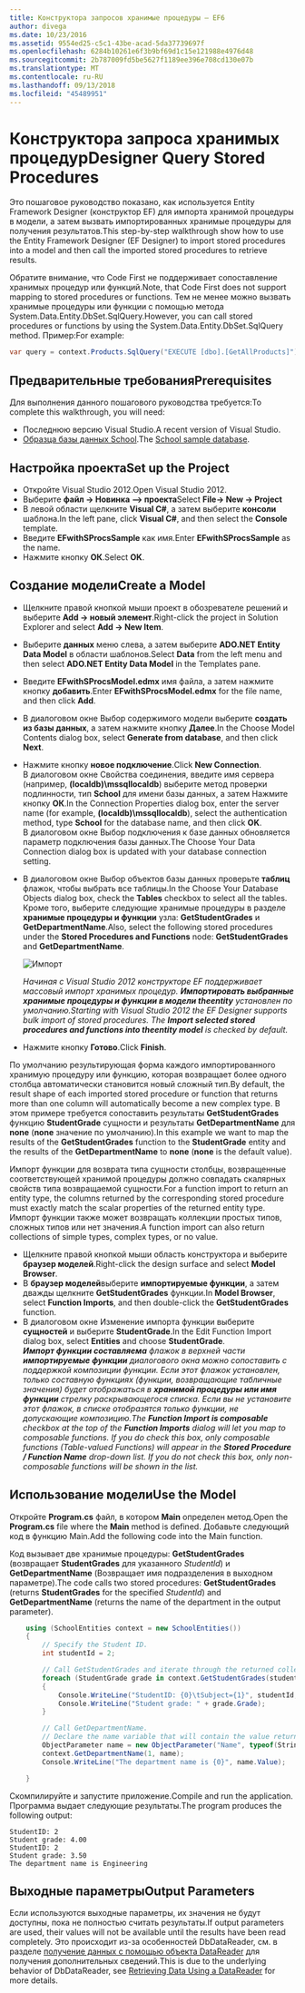 ```yaml
---
title: Конструктора запросов хранимые процедуры — EF6
author: divega
ms.date: 10/23/2016
ms.assetid: 9554ed25-c5c1-43be-acad-5da37739697f
ms.openlocfilehash: 6284b10261e6f3b9bf69d1c15e121988e4976d48
ms.sourcegitcommit: 2b787009fd5be5627f1189ee396e708cd130e07b
ms.translationtype: MT
ms.contentlocale: ru-RU
ms.lasthandoff: 09/13/2018
ms.locfileid: "45489951"
---
```

# <a name="designer-query-stored-procedures"></a><span data-ttu-id="7a748-102">Конструктора запроса хранимых процедур</span><span class="sxs-lookup"><span data-stu-id="7a748-102">Designer Query Stored Procedures</span></span>
<span data-ttu-id="7a748-103">Это пошаговое руководство показано, как используется Entity Framework Designer (конструктор EF) для импорта хранимой процедуры в модели, а затем вызвать импортированных хранимые процедуры для получения результатов.</span><span class="sxs-lookup"><span data-stu-id="7a748-103">This step-by-step walkthrough show how to use the Entity Framework Designer (EF Designer) to import stored procedures into a model and then call the imported stored procedures to retrieve results.</span></span> 

<span data-ttu-id="7a748-104">Обратите внимание, что Code First не поддерживает сопоставление хранимых процедур или функций.</span><span class="sxs-lookup"><span data-stu-id="7a748-104">Note, that Code First does not support mapping to stored procedures or functions.</span></span> <span data-ttu-id="7a748-105">Тем не менее можно вызвать хранимые процедуры или функции с помощью метода System.Data.Entity.DbSet.SqlQuery.</span><span class="sxs-lookup"><span data-stu-id="7a748-105">However, you can call stored procedures or functions by using the System.Data.Entity.DbSet.SqlQuery method.</span></span> <span data-ttu-id="7a748-106">Пример:</span><span class="sxs-lookup"><span data-stu-id="7a748-106">For example:</span></span>
``` csharp
var query = context.Products.SqlQuery("EXECUTE [dbo].[GetAllProducts]")`;
```

## <a name="prerequisites"></a><span data-ttu-id="7a748-107">Предварительные требования</span><span class="sxs-lookup"><span data-stu-id="7a748-107">Prerequisites</span></span>

<span data-ttu-id="7a748-108">Для выполнения данного пошагового руководства требуется:</span><span class="sxs-lookup"><span data-stu-id="7a748-108">To complete this walkthrough, you will need:</span></span>

- <span data-ttu-id="7a748-109">Последнюю версию Visual Studio.</span><span class="sxs-lookup"><span data-stu-id="7a748-109">A recent version of Visual Studio.</span></span>
- <span data-ttu-id="7a748-110">[Образца базы данных School](~/ef6/resources/school-database.md).</span><span class="sxs-lookup"><span data-stu-id="7a748-110">The [School sample database](~/ef6/resources/school-database.md).</span></span>

## <a name="set-up-the-project"></a><span data-ttu-id="7a748-111">Настройка проекта</span><span class="sxs-lookup"><span data-stu-id="7a748-111">Set up the Project</span></span>

-   <span data-ttu-id="7a748-112">Откройте Visual Studio 2012.</span><span class="sxs-lookup"><span data-stu-id="7a748-112">Open Visual Studio 2012.</span></span>
-   <span data-ttu-id="7a748-113">Выберите **файл -&gt; Новинка —&gt; проекта**</span><span class="sxs-lookup"><span data-stu-id="7a748-113">Select **File-&gt; New -&gt; Project**</span></span>
-   <span data-ttu-id="7a748-114">В левой области щелкните **Visual C\#**, а затем выберите **консоли** шаблона.</span><span class="sxs-lookup"><span data-stu-id="7a748-114">In the left pane, click **Visual C\#**, and then select the **Console** template.</span></span>
-   <span data-ttu-id="7a748-115">Введите **EFwithSProcsSample** как имя.</span><span class="sxs-lookup"><span data-stu-id="7a748-115">Enter **EFwithSProcsSample** as the name.</span></span>
-   <span data-ttu-id="7a748-116">Нажмите кнопку **ОК**.</span><span class="sxs-lookup"><span data-stu-id="7a748-116">Select **OK**.</span></span>

## <a name="create-a-model"></a><span data-ttu-id="7a748-117">Создание модели</span><span class="sxs-lookup"><span data-stu-id="7a748-117">Create a Model</span></span>

-   <span data-ttu-id="7a748-118">Щелкните правой кнопкой мыши проект в обозревателе решений и выберите **Add -&gt; новый элемент**.</span><span class="sxs-lookup"><span data-stu-id="7a748-118">Right-click the project in Solution Explorer and select **Add -&gt; New Item**.</span></span>
-   <span data-ttu-id="7a748-119">Выберите **данных** меню слева, а затем выберите **ADO.NET Entity Data Model** в области шаблонов.</span><span class="sxs-lookup"><span data-stu-id="7a748-119">Select **Data** from the left menu and then select **ADO.NET Entity Data Model** in the Templates pane.</span></span>
-   <span data-ttu-id="7a748-120">Введите **EFwithSProcsModel.edmx** имя файла, а затем нажмите кнопку **добавить**.</span><span class="sxs-lookup"><span data-stu-id="7a748-120">Enter **EFwithSProcsModel.edmx** for the file name, and then click **Add**.</span></span>
-   <span data-ttu-id="7a748-121">В диалоговом окне Выбор содержимого модели выберите **создать из базы данных**, а затем нажмите кнопку **Далее**.</span><span class="sxs-lookup"><span data-stu-id="7a748-121">In the Choose Model Contents dialog box, select **Generate from database**, and then click **Next**.</span></span>
-   <span data-ttu-id="7a748-122">Нажмите кнопку **новое подключение**.</span><span class="sxs-lookup"><span data-stu-id="7a748-122">Click **New Connection**.</span></span>  
    <span data-ttu-id="7a748-123">В диалоговом окне Свойства соединения, введите имя сервера (например, **(localdb)\\mssqllocaldb**) выберите метод проверки подлинности, тип **School** для имени базы данных, а затем Нажмите кнопку **ОК**.</span><span class="sxs-lookup"><span data-stu-id="7a748-123">In the Connection Properties dialog box, enter the server name (for example, **(localdb)\\mssqllocaldb**), select the authentication method, type **School** for the database name, and then click **OK**.</span></span>  
    <span data-ttu-id="7a748-124">В диалоговом окне Выбор подключения к базе данных обновляется параметр подключения базы данных.</span><span class="sxs-lookup"><span data-stu-id="7a748-124">The Choose Your Data Connection dialog box is updated with your database connection setting.</span></span>
-   <span data-ttu-id="7a748-125">В диалоговом окне Выбор объектов базы данных проверьте **таблиц** флажок, чтобы выбрать все таблицы.</span><span class="sxs-lookup"><span data-stu-id="7a748-125">In the Choose Your Database Objects dialog box, check the **Tables** checkbox to select all the tables.</span></span>  
    <span data-ttu-id="7a748-126">Кроме того, выберите следующие хранимые процедуры в разделе **хранимые процедуры и функции** узла: **GetStudentGrades** и **GetDepartmentName**.</span><span class="sxs-lookup"><span data-stu-id="7a748-126">Also, select the following stored procedures under the **Stored Procedures and Functions** node: **GetStudentGrades** and **GetDepartmentName**.</span></span> 

    ![Импорт](~/ef6/media/import.jpg)

    <span data-ttu-id="7a748-128">*Начиная с Visual Studio 2012 конструкторе EF поддерживает массовый импорт хранимых процедур. **Импортировать выбранные хранимые процедуры и функции в модели theentity** установлен по умолчанию.*</span><span class="sxs-lookup"><span data-stu-id="7a748-128">*Starting with Visual Studio 2012 the EF Designer supports bulk import of stored procedures. The **Import selected stored procedures and functions into theentity model** is checked by default.*</span></span>
-   <span data-ttu-id="7a748-129">Нажмите кнопку **Готово**.</span><span class="sxs-lookup"><span data-stu-id="7a748-129">Click **Finish**.</span></span>

<span data-ttu-id="7a748-130">По умолчанию результирующая форма каждого импортированного хранимую процедуру или функцию, которая возвращает более одного столбца автоматически становится новый сложный тип.</span><span class="sxs-lookup"><span data-stu-id="7a748-130">By default, the result shape of each imported stored procedure or function that returns more than one column will automatically become a new complex type.</span></span> <span data-ttu-id="7a748-131">В этом примере требуется сопоставить результаты **GetStudentGrades** функцию **StudentGrade** сущности и результаты **GetDepartmentName** для **none** (**none** значение по умолчанию).</span><span class="sxs-lookup"><span data-stu-id="7a748-131">In this example we want to map the results of the **GetStudentGrades** function to the **StudentGrade** entity and the results of the **GetDepartmentName** to **none** (**none** is the default value).</span></span>

<span data-ttu-id="7a748-132">Импорт функции для возврата типа сущности столбцы, возвращенные соответствующей хранимой процедуры должно совпадать скалярных свойств типа возвращаемой сущности.</span><span class="sxs-lookup"><span data-stu-id="7a748-132">For a function import to return an entity type, the columns returned by the corresponding stored procedure must exactly match the scalar properties of the returned entity type.</span></span> <span data-ttu-id="7a748-133">Импорт функции также может возвращать коллекции простых типов, сложных типов или нет значения.</span><span class="sxs-lookup"><span data-stu-id="7a748-133">A function import can also return collections of simple types, complex types, or no value.</span></span>

-   <span data-ttu-id="7a748-134">Щелкните правой кнопкой мыши область конструктора и выберите **браузер моделей**.</span><span class="sxs-lookup"><span data-stu-id="7a748-134">Right-click the design surface and select **Model Browser**.</span></span>
-   <span data-ttu-id="7a748-135">В **браузер моделей**выберите **импортируемые функции**, а затем дважды щелкните **GetStudentGrades** функции.</span><span class="sxs-lookup"><span data-stu-id="7a748-135">In **Model Browser**, select **Function Imports**, and then double-click the **GetStudentGrades** function.</span></span>
-   <span data-ttu-id="7a748-136">В диалоговом окне Изменение импорта функции выберите **сущностей** и выберите **StudentGrade**.</span><span class="sxs-lookup"><span data-stu-id="7a748-136">In the Edit Function Import dialog box, select **Entities** and choose **StudentGrade**.</span></span>  
    <span data-ttu-id="7a748-137">***Импорт функции составляема** флажок в верхней части **импортируемые функции** диалогового окна можно сопоставить с поддержкой композиции функции. Если этот флажок установлен, только составную функциях (функции, возвращающие табличные значения) будет отображаться в **хранимой процедуры или имя функции** стрелку раскрывающегося списка. Если вы не установите этот флажок, в списке отобразятся только функции, не допускающие композицию.*</span><span class="sxs-lookup"><span data-stu-id="7a748-137">*The **Function Import is composable** checkbox at the top of the **Function Imports** dialog will let you map to composable functions. If you do check this box, only composable functions (Table-valued Functions) will appear in the **Stored Procedure / Function Name** drop-down list. If you do not check this box, only non-composable functions will be shown in the list.*</span></span>

## <a name="use-the-model"></a><span data-ttu-id="7a748-138">Использование модели</span><span class="sxs-lookup"><span data-stu-id="7a748-138">Use the Model</span></span>

<span data-ttu-id="7a748-139">Откройте **Program.cs** файл, в котором **Main** определен метод.</span><span class="sxs-lookup"><span data-stu-id="7a748-139">Open the **Program.cs** file where the **Main** method is defined.</span></span> <span data-ttu-id="7a748-140">Добавьте следующий код в функцию Main.</span><span class="sxs-lookup"><span data-stu-id="7a748-140">Add the following code into the Main function.</span></span>

<span data-ttu-id="7a748-141">Код вызывает две хранимые процедуры: **GetStudentGrades** (возвращает **StudentGrades** для указанного *StudentId*) и **GetDepartmentName** (Возвращает имя подразделения в выходном параметре).</span><span class="sxs-lookup"><span data-stu-id="7a748-141">The code calls two stored procedures: **GetStudentGrades** (returns **StudentGrades** for the specified *StudentId*) and **GetDepartmentName** (returns the name of the department in the output parameter).</span></span>  

``` csharp
    using (SchoolEntities context = new SchoolEntities())
    {
        // Specify the Student ID.
        int studentId = 2;

        // Call GetStudentGrades and iterate through the returned collection.
        foreach (StudentGrade grade in context.GetStudentGrades(studentId))
        {
            Console.WriteLine("StudentID: {0}\tSubject={1}", studentId, grade.Subject);
            Console.WriteLine("Student grade: " + grade.Grade);
        }

        // Call GetDepartmentName.
        // Declare the name variable that will contain the value returned by the output parameter.
        ObjectParameter name = new ObjectParameter("Name", typeof(String));
        context.GetDepartmentName(1, name);
        Console.WriteLine("The department name is {0}", name.Value);

    }
```

<span data-ttu-id="7a748-142">Скомпилируйте и запустите приложение.</span><span class="sxs-lookup"><span data-stu-id="7a748-142">Compile and run the application.</span></span> <span data-ttu-id="7a748-143">Программа выдает следующие результаты.</span><span class="sxs-lookup"><span data-stu-id="7a748-143">The program produces the following output:</span></span>

```
StudentID: 2
Student grade: 4.00
StudentID: 2
Student grade: 3.50
The department name is Engineering
```

<a name="output-parameters"></a><span data-ttu-id="7a748-144">Выходные параметры</span><span class="sxs-lookup"><span data-stu-id="7a748-144">Output Parameters</span></span>
-----------------

<span data-ttu-id="7a748-145">Если используются выходные параметры, их значения не будут доступны, пока не полностью считать результаты.</span><span class="sxs-lookup"><span data-stu-id="7a748-145">If output parameters are used, their values will not be available until the results have been read completely.</span></span> <span data-ttu-id="7a748-146">Это происходит из-за особенностей DbDataReader, см. в разделе [получение данных с помощью объекта DataReader](http://go.microsoft.com/fwlink/?LinkID=398589) для получения дополнительных сведений.</span><span class="sxs-lookup"><span data-stu-id="7a748-146">This is due to the underlying behavior of DbDataReader, see [Retrieving Data Using a DataReader](http://go.microsoft.com/fwlink/?LinkID=398589) for more details.</span></span>
